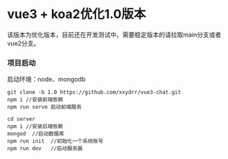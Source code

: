 # 

# vue3 + koa2优化1.0版本

该版本为优化版本，目前还在开发测试中。需要稳定版本的请拉取main分支或者vue2分支。

### 项目启动

启动环境：node、mongodb

```
git clone -b 1.0 https://github.com/xxydrr/vue3-chat.git
npm i //安装前端依赖
npm run serve 启动前端服务

cd server
npm i //安装后端依赖
mongod  //启动数据库
npm run init  //初始化一个系统账号
npm run dev   //启动服务器

```




